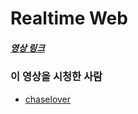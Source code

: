 # Realtime Web

##### [영상 링크](https://youtu.be/mHMR03kaBHw)

### 이 영상을 시청한 사람

- [chaselover](https://github.com/chaselover)
